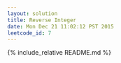 ```yaml
---
layout: solution
title: Reverse Integer
date: Mon Dec 21 11:02:12 PST 2015
leetcode_id: 7
---
```

{% include_relative README.md %}

